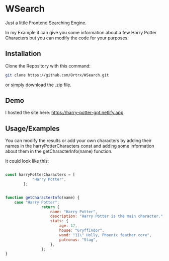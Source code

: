 # WSearch

Just a little Frontend Searching Engine. 

In my Example it can give you some information about a few Harry Potter Characters but you can modify the code for your purposes.


## Installation

Clone the Repository with this command:

```bash
git clone https://github.com/Ortrx/WSearch.git
```

or simply download the .zip file.
## Demo

I hosted the site here: https://harry-potter-gpt.netlify.app


## Usage/Examples

You can modify the results or add your own characters by adding their names in the harryPotterCharacters const and adding some information about them in the getCharacterInfo(name) function.

It could look like this:

```javascript

const harryPotterCharacters = [
			"Harry Potter",
		];


function getCharacterInfo(name) {
    case "Harry Potter":
      			return {
        			name: "Harry Potter",
        			description: "Harry Potter is the main character.",
        			stats: {
          				age: 17,
          				house: "Gryffindor",
          				wand: "11\" Holly, Phoenix feather core",
          				patronus: "Stag",
        			},
      			};
}
```

